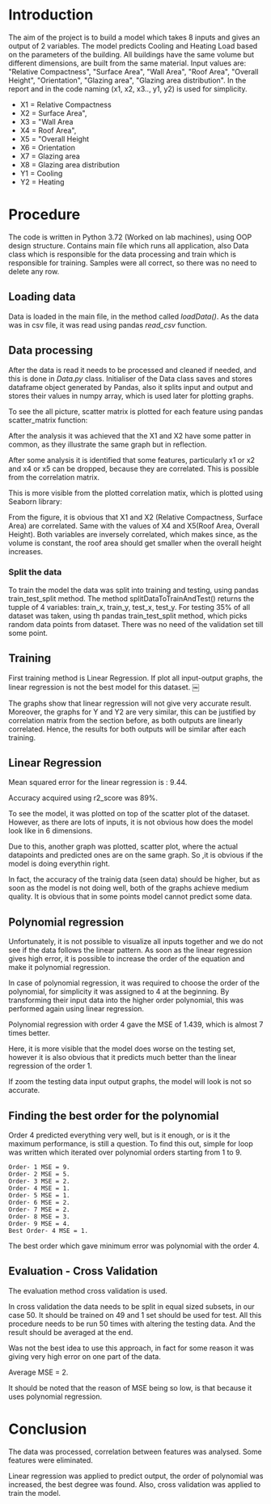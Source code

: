 
# Introduction

The aim of the project is to build a model which takes 8 inputs and gives an output of 2 variables. The
model predicts Cooling and Heating Load based on the parameters of the building. All buildings have the
same volume but different dimensions, are built from the same material. Input values are: "Relative
Compactness", "Surface Area", "Wall Area", "Roof Area", "Overall Height", "Orientation", "Glazing area",
"Glazing area distribution". In the report and in the code naming (x1, x2, x3.., y1, y2) is used for
simplicity.

- X1 = Relative Compactness
- X2 = Surface Area",
- X3 = "Wall Area
- X4 = Roof Area",
- X5 = "Overall Height
- X6 = Orientation
- X7 = Glazing area
- X8 = Glazing area distribution
- Y1 = Cooling
- Y2 = Heating

# Procedure

The code is written in Python 3.72 (Worked on lab machines), using OOP design structure. Contains
main file which runs all application, also Data class which is responsible for the data processing and train
which is responsible for training. Samples were all correct, so there was no need to delete any row.

## Loading data

Data is loaded in the main file, in the method called _loadData()_. As the data was in csv file, it was read
using pandas _read_csv_ function.


## Data processing

After the data is read it needs to be processed and cleaned if needed, and this is done in _Data.py_ class.
Initialiser of the Data class saves and stores dataframe object generated by Pandas, also it splits input
and output and stores their values in numpy array, which is used later for plotting graphs.

To see the all picture, scatter matrix is plotted for each feature using pandas scatter_matrix function:


After the analysis it was achieved that the X1 and X2 have some patter in common, as they illustrate the
same graph but in reflection.

After some analysis it is identified that some features, particularly x1 or x2 and x4 or x5 can be dropped,
because they are correlated. This is possible from the correlation matrix.

This is more visible from the plotted correlation matix, which is plotted using Seaborn library:


From the figure, it is obvious that X1 and X2 (Relative Compactness, Surface Area) are correlated. Same
with the values of X4 and X5(Roof Area, Overall Height). Both variables are inversely correlated, which
makes since, as the volume is constant, the roof area should get smaller when the overall height
increases.

### Split the data

To train the model the data was split into training and testing, using pandas train_test_split method. The
method splitDataToTrainAndTest() returns the tupple of 4 variables: train_x, train_y, test_x, test_y. For
testing 35% of all dataset was taken, using th pandas train_test_split method, which picks random data
points from dataset. There was no need of the validation set till some point.

## Training

First training method is Linear Regression. If plot all input-output graphs, the linear regression is not the
best model for this dataset. ￼



The graphs show that linear regression will not give very accurate result. Moreover, the graphs for Y
and Y2 are very similar, this can be justified by correlation matrix from the section before, as both
outputs are linearly correlated. Hence, the results for both outputs will be similar after each training.

## Linear Regression

Mean squared error for the linear regression is : 9.44.

Accuracy acquired using r2_score was 89%.

To see the model, it was plotted on top of the scatter plot of the dataset. However, as there are lots of
inputs, it is not obvious how does the model look like in 6 dimensions.

Due to this, another graph was plotted, scatter plot, where the actual datapoints and predicted ones are
on the same graph. So ,it is obvious if the model is doing everythin right.


In fact, the accuracy of the trainig data (seen data) should be higher, but as soon as the model is not
doing well, both of the graphs achieve medium quality. It is obvious that in some points model cannot
predict some data.

## Polynomial regression


Unfortunately, it is not possible to visualize all inputs together and we do not see if the data follows the
linear pattern. As soon as the linear regression gives high error, it is possible to increase the order of the
equation and make it polynomial regression.

In case of polynomial regression, it was required to choose the order of the polynomial, for simplicity it
was assigned to 4 at the beginning. By transforming their input data into the higher order polynomial,
this was performed again using linear regression.

Polynomial regression with order 4 gave the MSE of 1.439, which is almost 7 times better.

Here, it is more visible that the model does worse on the testing set, however it is also obvious that it
predicts much better than the linear regression of the order 1.


If zoom the testing data input output graphs, the model will look is not so accurate.

## Finding the best order for the polynomial

Order 4 predicted everything very well, but is it enough, or is it the maximum performance, is still a
question. To find this out, simple for loop was written which iterated over polynomial orders starting
from 1 to 9.

```
Order- 1 MSE = 9.
Order- 2 MSE = 5.
Order- 3 MSE = 2.
Order- 4 MSE = 1.
Order- 5 MSE = 1.
Order- 6 MSE = 2.
Order- 7 MSE = 2.
Order- 8 MSE = 3.
Order- 9 MSE = 4.
Best Order- 4 MSE = 1.
```
The best order which gave minimum error was polynomial with the order 4.

## Evaluation - Cross Validation

The evaluation method cross validation is used.

In cross validation the data needs to be split in equal sized subsets, in our case 50. It should be trained
on 49 and 1 set should be used for test. All this procedure needs to be run 50 times with altering the
testing data. And the result should be averaged at the end.


Was not the best idea to use this approach, in fact for some reason it was giving very high error on one
part of the data.

Average MSE = 2.

It should be noted that the reason of MSE being so low, is that because it uses polynomial regression.

# Conclusion

The data was processed, correlation between features was analysed. Some features were eliminated.

Linear regression was applied to predict output, the order of polynomial was increased, the best degree
was found. Also, cross validation was applied to train the model.



